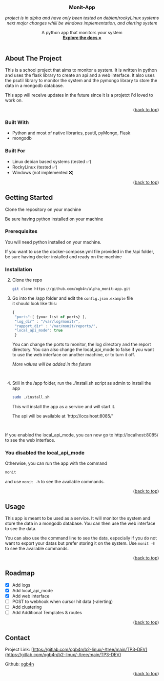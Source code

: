 <div align="center">

  <h3 align="center">Monit-App</h3>

_project is in alpha and have only been tested on debian/rockyLinux systems_ <br>
_next major changes whill be windows implementation, and alerting system_

  <p align="center">
    A python app that monitors your system
    <br />
    <a href="https://gitlab.com/ogb4n/tp-réseau-b2"><strong>Explore the docs »</strong></a>
    <br />
    <br />
    <!-- <a href="https://github.com/othneildrew/Best-README-Template">View Demo</a>
    ·
    <a href="https://github.com/othneildrew/Best-README-Template/issues">Report Bug</a>
    ·
    <a href="https://github.com/othneildrew/Best-README-Template/issues">Request Feature</a> -->
  </p>
</div>

<!-- ABOUT THE PROJECT -->

## About The Project

This is a school project that aims to monitor a system. It is written in python and uses the flask library to create an api and a web interface. It also uses the psutil library to monitor the system and the pymongo library to store the data in a mongodb database.

This app will receive updates in the future since it is a projetct i'd loved to work on.

<p align="right">(<a href="#readme-top">back to top</a>)</p>

### Built With

- Python and most of native libraries, psutil, pyMongo, Flask
- mongodb

### Built For

- Linux debian based systems (tested ✅)
- RockyLinux (tested ✅)
- Windows (not implemented ❌)
<p align="right">(<a href="#readme-top">back to top</a>)</p>

<!-- GETTING STARTED -->

## Getting Started

Clone the repository on your machine

Be sure having python installed on your machine

### Prerequisites

You will need python installed on your machine.

If you want to use the docker-compose.yml file provided in the /api folder, be sure having docker installed and ready on the machine

### Installation

2. Clone the repo

   ```sh
   git clone https://github.com/ogb4n/alpha_monit-app.git
   ```

3. Go into the /app folder and edit the `config.json.example` file <br>
   it should look like this:

   ```js
   {
    "ports":[ {your list of ports} ],
    "log_dir" : "/var/log/monit/",
    "rapport_dir" : "/var/monit/reports/",
    "local_api_mode": true
    }
   ```

   You can change the ports to monitor, the log directory and the report directory. You can also change the local_api_mode to false if you want to use the web interface on another machine, or to turn it off.

   _More values will be added in the future_

<br>

4. Still in the /app folder, run the ./install.sh script as admin to install the app

   ```sh
   sudo ./install.sh
   ```

   This will install the app as a service and will start it.

   The api will be available at 'http://localhost:8085/'

 <br>

If you enabled the local_api_mode, you can now go to http://localhost:8085/ to see the web interface.

### You disabled the local_api_mode

Otherwise, you can run the app with the command

```sh
monit
```

and use `monit -h` to see the available commands.

<p align="right">(<a href="#readme-top">back to top</a>)</p>

<!-- USAGE EXAMPLES -->

## Usage

This app is meant to be used as a service. It will monitor the system and store the data in a mongodb database. You can then use the web interface to see the data.

You can also use the command line to see the data, especially if you do not want to export your datas but prefer storing it on the system. Use `monit -h` to see the available commands.

<p align="right">(<a href="#readme-top">back to top</a>)</p>

<!-- ROADMAP -->

## Roadmap

- [x] Add logs
- [x] Add local_api_mode
- [x] Add web interface
- [ ] POST to webhook when cursor hit data (-alerting)
- [ ] Add clustering
- [ ] Add Additional Templates & routes

<p align="right">(<a href="#readme-top">back to top</a>)</p>

<!-- CONTACT -->

## Contact

Project Link: [https://gitlab.com/ogb4n/b2-linux/-/tree/main/TP3-DEV](https://gitlab.com/ogb4n/b2-linux/-/tree/main/TP3-DEV)

Github: [ogb4n](https://github.com/ogb4n)

<p align="right">(<a href="#readme-top">back to top</a>)</p>
